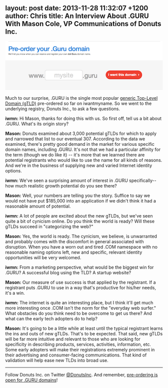 layout: post
date: 2013-11-28 11:32:07 +1200
author: Chris
title: An Interview About .GURU With Mason Cole, VP Communications of Donuts Inc.
----

![Screen Shot 2013-11-27 at 16.07.37.png](/media/2013-11-28-Screen_Shot_2013-11-27_at_16.07.37.png)

<!-- excerpt -->

Much to our surprise, .GURU is the single most popular [generic Top-Level Domain (gTLD)](https://iwantmyname.com/domains/new-gtld-domain-extensions) pre-ordered so far on iwantmyname. So we went to the underlying registry, Donuts Inc., to ask a few questions.

<!-- /excerpt -->

**iwmn:** Hi Mason, thanks for doing this with us. So first off, tell us a bit about .GURU. What's its origin story?

**Mason:** Donuts examined about 3,000 potential gTLDs for which to apply and narrowed that list to our eventual 307. According to the data we examined, there's pretty good demand in the market for various specific domain names, including .GURU. It's not that we had a particular affinity for the term (though we do like it) -- it's more that we learned there are potential registrants who would like to use the name for all kinds of reasons. And we're in the business of supplying new and varied Internet identity options.

**iwmn:** We've seen a surprising amount of interest in .GURU specifically--how much realistic growth potential do you see there?

**Mason:** Well, your numbers are telling you the story.  Suffice to say we would not have put $185,000 into an application if we didn't think it had a reasonable amount of potential.

**iwmn:** A lot of people are excited about the new gTLDs, but we've seen quite a bit of cynicism online. Do you think the world is ready? Will these gTLDs succeed in "categorizing the web?"

**Mason:** Yes, the world is ready. The cynicism, we believe, is unwarranted and probably comes with the discomfort in general associated with disruption. When you have a worn out and tired .COM namespace with no reasonable naming options left, new and specific, relevant identity opportunities will be very welcomed.

**iwmn:** From a marketing perspective, what would be the biggest win for .GURU? A successful blog using the TLD? A startup website?

**Mason:** Our measure of use success is that applied by the registrant. If a registrant puts .GURU to use in a way that's productive for his/her needs, it's a win.

**iwmn:** The internet is quite an interesting place, but I think it'll get much more interesting once .COM isn't the norm for the "everyday web surfer." What obstacles do you think need to be overcome to get us there? And what can the early tech adopters do to help?

**Mason:** It's going to be a little while at least until the typical registrant learns the ins and outs of new gTLDs. That's to be expected. That said, new gTLDs will be far more intuitive and relevant to those who are looking for specificity in describing products, services, activities, information, etc. Some early adopters will make their registrations extremely prominent in their advertising and consumer-facing communications. That kind of validation will help ease new TLDs into broad use.

***

Follow Donuts Inc. on Twitter [@DonutsInc](https://twitter.com/DonutsInc). And remember, [pre-ordering is open for .GURU domains](https://iwantmyname.com/domains/dot-guru)!
